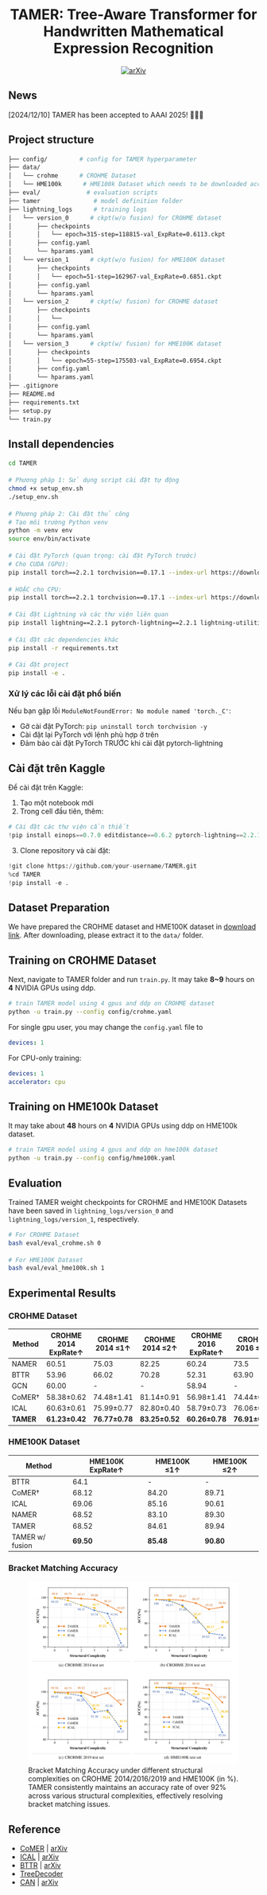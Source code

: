 <div align="center">    
 
# TAMER: Tree-Aware Transformer for Handwritten Mathematical Expression Recognition
[![arXiv](https://img.shields.io/badge/arXiv-2408.08578-b31b1b.svg)](https://arxiv.org/abs/2408.08578)

</div>

## News
[2024/12/10] TAMER has been accepted to AAAI 2025! 🎉🎉🎉

## Project structure
```bash
├── config/         # config for TAMER hyperparameter
├── data/
│   └── crohme      # CROHME Dataset
│   └── HME100k      # HME100k Dataset which needs to be downloaded according to the instructions below.
├── eval/             # evaluation scripts
├── tamer               # model definition folder
├── lightning_logs      # training logs
│   └── version_0      # ckpt(w/o fusion) for CROHME dataset 
│       ├── checkpoints
│       │   └── epoch=315-step=118815-val_ExpRate=0.6113.ckpt
│       ├── config.yaml
│       └── hparams.yaml
│   └── version_1      # ckpt(w/o fusion) for HME100K dataset 
│       ├── checkpoints
│       │   └── epoch=51-step=162967-val_ExpRate=0.6851.ckpt
│       ├── config.yaml
│       └── hparams.yaml
│   └── version_2      # ckpt(w/ fusion) for CROHME dataset 
│       ├── checkpoints
│       │   └── 
│       ├── config.yaml
│       └── hparams.yaml
│   └── version_3      # ckpt(w/ fusion) for HME100K dataset 
│       ├── checkpoints
│       │   └── epoch=55-step=175503-val_ExpRate=0.6954.ckpt
│       ├── config.yaml
│       └── hparams.yaml
├── .gitignore
├── README.md
├── requirements.txt
├── setup.py
└── train.py
```

## Install dependencies   
```bash
cd TAMER

# Phương pháp 1: Sử dụng script cài đặt tự động
chmod +x setup_env.sh
./setup_env.sh

# Phương pháp 2: Cài đặt thủ công
# Tạo môi trường Python venv
python -m venv env
source env/bin/activate

# Cài đặt PyTorch (quan trọng: cài đặt PyTorch trước)
# Cho CUDA (GPU):
pip install torch==2.2.1 torchvision==0.17.1 --index-url https://download.pytorch.org/whl/cu121

# HOẶC cho CPU:
pip install torch==2.2.1 torchvision==0.17.1 --index-url https://download.pytorch.org/whl/cpu

# Cài đặt Lightning và các thư viện liên quan
pip install lightning==2.2.1 pytorch-lightning==2.2.1 lightning-utilities==0.10.0

# Cài đặt các dependencies khác
pip install -r requirements.txt

# Cài đặt project
pip install -e .
```

### Xử lý các lỗi cài đặt phổ biến

Nếu bạn gặp lỗi `ModuleNotFoundError: No module named 'torch._C'`:
- Gỡ cài đặt PyTorch: `pip uninstall torch torchvision -y`
- Cài đặt lại PyTorch với lệnh phù hợp ở trên
- Đảm bảo cài đặt PyTorch TRƯỚC khi cài đặt pytorch-lightning

## Cài đặt trên Kaggle

Để cài đặt trên Kaggle:
1. Tạo một notebook mới
2. Trong cell đầu tiên, thêm:
```python
# Cài đặt các thư viện cần thiết
!pip install einops==0.7.0 editdistance==0.6.2 pytorch-lightning==2.2.1 torchmetrics==1.2.1 jsonargparse[signatures]==4.27.1 typer==0.9.0
```
3. Clone repository và cài đặt:
```python
!git clone https://github.com/your-username/TAMER.git
%cd TAMER
!pip install -e .
```

## Dataset Preparation
We have prepared the CROHME dataset and HME100K dataset in [download link](https://disk.pku.edu.cn/link/AAF10CCC4D539543F68847A9010C607139). After downloading, please extract it to the `data/` folder.

## Training on CROHME Dataset
Next, navigate to TAMER folder and run `train.py`. It may take **8~9** hours on **4** NVIDIA GPUs using ddp.
```bash
# train TAMER model using 4 gpus and ddp on CROHME dataset
python -u train.py --config config/crohme.yaml
```

For single gpu user, you may change the `config.yaml` file to
```yaml
devices: 1
```

For CPU-only training:
```yaml
devices: 1
accelerator: cpu
```

## Training on HME100k Dataset
It may take about **48** hours on **4** NVIDIA GPUs using ddp on HME100k dataset.
```bash
# train TAMER model using 4 gpus and ddp on hme100k dataset
python -u train.py --config config/hme100k.yaml
```

## Evaluation
Trained TAMER weight checkpoints for CROHME and HME100K Datasets have been saved in `lightning_logs/version_0` and `lightning_logs/version_1`, respectively.

```bash
# For CROHME Dataset
bash eval/eval_crohme.sh 0

# For HME100K Dataset
bash eval/eval_hme100k.sh 1
```

## Experimental Results

### CROHME Dataset
| Method | CROHME 2014 ExpRate↑ | CROHME 2014 ≤1↑ | CROHME 2014 ≤2↑ | CROHME 2016 ExpRate↑ | CROHME 2016 ≤1↑ | CROHME 2016 ≤2↑ | CROHME 2019 ExpRate↑ | CROHME 2019 ≤1↑ | CROHME 2019 ≤2↑ |
|--------|----------------------|-----------------|-----------------|----------------------|-----------------|-----------------|----------------------|-----------------|-----------------|
| NAMER  | 60.51                | 75.03           | 82.25           | 60.24                | 73.5            | 80.21           | 61.72                | 75.31           | 82.07           |
| BTTR   | 53.96                | 66.02           | 70.28           | 52.31                | 63.90           | 68.61           | 52.96                | 65.97           | 69.14           |
| GCN    | 60.00                | -               | -               | 58.94                | -               | -               | 61.63                | -               | -               |
| CoMER† | 58.38±0.62           | 74.48±1.41      | 81.14±0.91      | 56.98±1.41           | 74.44±0.93      | 81.87±0.73      | 59.12±0.43           | 77.45±0.70      | 83.87±0.80      |
| ICAL   | 60.63±0.61           | 75.99±0.77      | 82.80±0.40      | 58.79±0.73           | 76.06±0.37      | 83.38±0.16      | 60.51±0.71           | 78.00±0.66      | 84.63±0.45      |
| **TAMER** | **61.23±0.42**    | **76.77±0.78**  | **83.25±0.52**  | **60.26±0.78**       | **76.91±0.38**  | **84.05±0.41**  | **61.97±0.54**       | **78.97±0.42**  | **85.80±0.45**  |

### HME100K Dataset

| Method | HME100K ExpRate↑ | HME100K ≤1↑ | HME100K ≤2↑ |
|--------|----------------------|-----------------|-----------------|
| BTTR   |          64.1       | -           |      -      |
| CoMER† |          68.12       | 84.20           |      89.71      |
| ICAL   |          69.06       | 85.16          |     90.61       |
| NAMER  |          68.52       | 83.10        |     89.30      |
| TAMER  |          68.52       | 84.61      |      89.94     |
| TAMER w/ fusion|          **69.50**       | **85.48**     |      **90.80**     |

### Bracket Matching Accuracy
<figure>
    <img src="images/Bracket_Matching_Accuracy.png" alt="Bracket_Matching_Accuracy">
    <figcaption>Bracket Matching Accuracy under different structural complexities on CROHME 2014/2016/2019 and HME100K (in %). TAMER consistently maintains an accuracy rate of over 92% across various structural complexities, effectively resolving bracket matching issues.</figcaption>
</figure>


## Reference
- [CoMER](https://github.com/Green-Wood/CoMER) | [arXiv](https://arxiv.org/abs/2207.04410)
- [ICAL](https://github.com/qingzhenduyu/ICAL) | [arXiv](https://arxiv.org/abs/2405.09032)
- [BTTR](https://github.com/Green-Wood/BTTR) | [arXiv](https://arxiv.org/abs/2105.02412)
- [TreeDecoder](https://github.com/JianshuZhang/TreeDecoder)
- [CAN](https://github.com/LBH1024/CAN) | [arXiv](https://arxiv.org/abs/2207.11463)

